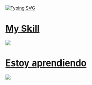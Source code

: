 
<a href="https://git.io/typing-svg"><img src="https://readme-typing-svg.demolab.com?font=Gupter&pause=1000&width=435&lines=I'm+Joel;software+development+student" alt="Typing SVG" /></a>

<p align="center">
  <a href="https://skillicons.dev">
     <h1>My Skill</h1>
    <img src="https://skillicons.dev/icons?i=git,html,css,js,ts,mongodb" />
  </a>
</p>

<p align="center">
  <a href="https://skillicons.dev">
     <h1>Estoy aprendiendo</h1>
    <img src="https://skillicons.dev/icons?i=angular,cs,mysql" />
  </a>
</p>
